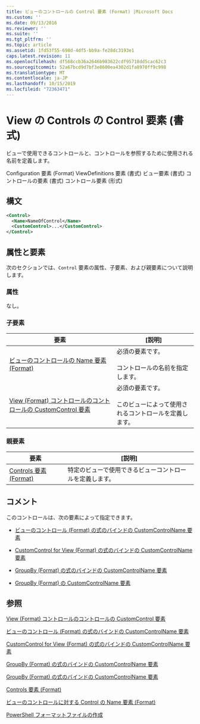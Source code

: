 ```yaml
---
title: ビューのコントロールの Control 要素 (Format) |Microsoft Docs
ms.custom: ''
ms.date: 09/13/2016
ms.reviewer: ''
ms.suite: ''
ms.tgt_pltfrm: ''
ms.topic: article
ms.assetid: 1fd53f55-698d-4df5-bb9a-fe28dc3193e1
caps.latest.revision: 11
ms.openlocfilehash: df568ccb36a2646b983622cdf95718dd5cac62c3
ms.sourcegitcommit: 52a67bcd9d7bf3e8600ea4302d1fa8970ff9c998
ms.translationtype: MT
ms.contentlocale: ja-JP
ms.lasthandoff: 10/15/2019
ms.locfileid: "72363471"
---
```

# <a name="control-element-for-controls-for-view--format"></a>View の Controls の Control 要素 (書式)

ビューで使用できるコントロールと、コントロールを参照するために使用される名前を定義します。

Configuration 要素 (Format) ViewDefinitions 要素 (書式) ビュー要素 (書式) コントロールの要素 (書式) コントロール要素 (形式)

## <a name="syntax"></a>構文

```xml
<Control>
  <Name>NameOfControl</Name>
  <CustomControl>...</CustomControl>
</Control>
```

## <a name="attributes-and-elements"></a>属性と要素

次のセクションでは、`Control` 要素の属性、子要素、および親要素について説明します。

### <a name="attributes"></a>属性

なし。

### <a name="child-elements"></a>子要素

|要素|[説明]|
|-------------|-----------------|
|[ビューのコントロールの Name 要素 (Format)](./name-element-for-control-for-controls-for-view-format.md)|必須の要素です。<br /><br /> コントロールの名前を指定します。|
|[View (Format) コントロールのコントロールの CustomControl 要素](./customcontrol-element-for-control-for-controls-for-view-format.md)|必須の要素です。<br /><br /> このビューによって使用されるコントロールを定義します。|

### <a name="parent-elements"></a>親要素

|要素|[説明]|
|-------------|-----------------|
|[Controls 要素 (Format)](./controls-element-for-view-format.md)|特定のビューで使用できるビューコントロールを定義します。|

## <a name="remarks"></a>コメント

このコントロールは、次の要素によって指定できます。

- [ビューのコントロール (Format) の式のバインドの CustomControlName 要素](./customcontrolname-element-for-expressionbinding-for-controls-for-view-format.md)

- [CustomControl for View (Format) の式のバインドの CustomControlName 要素](./customcontrolname-element-for-expressionbinding-for-customcontrol-for-view-format.md)

- [GroupBy (Format) の式のバインドの CustomControlName 要素](./customcontrolname-element-for-expressionbinding-for-groupby-format.md)

- [GroupBy (Format) の CustomControlName 要素](./customcontrolname-element-for-groupby-format.md)

## <a name="see-also"></a>参照

[View (Format) コントロールのコントロールの CustomControl 要素](./customcontrol-element-for-control-for-controls-for-view-format.md)

[ビューのコントロール (Format) の式のバインドの CustomControlName 要素](./customcontrolname-element-for-expressionbinding-for-controls-for-view-format.md)

[CustomControl for View (Format) の式のバインドの CustomControlName 要素](./customcontrolname-element-for-expressionbinding-for-customcontrol-for-view-format.md)

[GroupBy (Format) の式のバインドの CustomControlName 要素](./customcontrolname-element-for-expressionbinding-for-groupby-format.md)

[GroupBy (Format) の式のバインドの CustomControlName 要素](./customcontrolname-element-for-expressionbinding-for-groupby-format.md)

[Controls 要素 (Format)](./controls-element-for-view-format.md)

[ビューのコントロールに対する Control の Name 要素 (Format)](./name-element-for-control-for-controls-for-view-format.md)

[PowerShell フォーマットファイルの作成](./writing-a-powershell-formatting-file.md)
